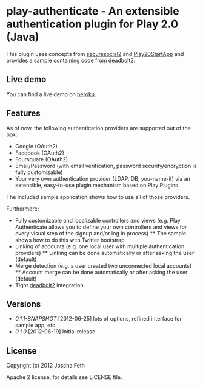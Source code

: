 # play-authenticate - An extensible authentication plugin for Play 2.0 (Java)

This plugin uses concepts from [securesocial2][] and [Play20StartApp][] and provides a sample containing code from [deadbolt2][].

## Live demo
You can find a live demo on [heroku](https://play-authenticate.herokuapp.com/ "Play Authenticate sample app").

## Features
As of now, the following authentication providers are supported out of the box:

* Google (OAuth2)
* Facebook (OAuth2)
* Foursquare (OAuth2)
* Email/Password (with email verification, password security/encryption is fully customizable)
* Your very own authentication provider (LDAP, DB, you-name-it) via an extensible, easy-to-use plugin mechanism based on Play Plugins

The included sample application shows how to use all of those providers.

Furthermore:

* Fully customizable and localizable controllers and views (e.g. Play Authenticate allows you to define your own controllers and views for every visual step of the signup and/or log in process)
** The sample shows how to do this with Twitter bootstrap
* Linking of accounts (e.g. one local user with multiple authentication providers)
** Linking can be done automatically or after asking the user (default)
* Merge detection (e.g. a user created two unconnected local accounts)
** Account merge can be done automatically or after asking the user (default)
* Tight [deadbolt2][] integration.


## Versions

* *0.1.1-SNAPSHOT* [2012-06-25] lots of options, refined interface for sample app, etc.
* *0.1.0* [2012-06-19] Initial release

## License

Copyright (c) 2012 Joscha Feth

Apache 2 license, for details see LICENSE file.


[securesocial2]: https://github.com/jaliss/securesocial
[deadbolt2]: https://github.com/schaloner/deadbolt-2
[Play20StartApp]: https://github.com/yesnault/Play20StartApp